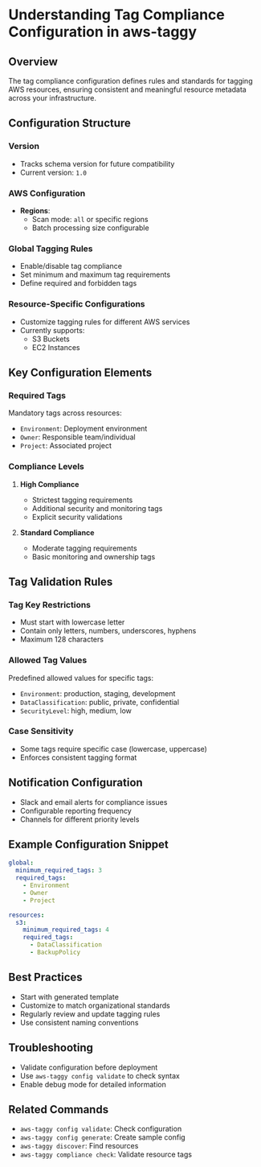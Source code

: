 # Understanding Tag Compliance Configuration in aws-taggy

## Overview

The tag compliance configuration defines rules and standards for tagging AWS resources, ensuring consistent and meaningful resource metadata across your infrastructure.

## Configuration Structure

### Version

- Tracks schema version for future compatibility
- Current version: `1.0`

### AWS Configuration

- **Regions**:
  - Scan mode: `all` or specific regions
  - Batch processing size configurable

### Global Tagging Rules

- Enable/disable tag compliance
- Set minimum and maximum tag requirements
- Define required and forbidden tags

### Resource-Specific Configurations

- Customize tagging rules for different AWS services
- Currently supports:
  - S3 Buckets
  - EC2 Instances

## Key Configuration Elements

### Required Tags

Mandatory tags across resources:

- `Environment`: Deployment environment
- `Owner`: Responsible team/individual
- `Project`: Associated project

### Compliance Levels

1. **High Compliance**

   - Strictest tagging requirements
   - Additional security and monitoring tags
   - Explicit security validations

2. **Standard Compliance**
   - Moderate tagging requirements
   - Basic monitoring and ownership tags

## Tag Validation Rules

### Tag Key Restrictions

- Must start with lowercase letter
- Contain only letters, numbers, underscores, hyphens
- Maximum 128 characters

### Allowed Tag Values

Predefined allowed values for specific tags:

- `Environment`: production, staging, development
- `DataClassification`: public, private, confidential
- `SecurityLevel`: high, medium, low

### Case Sensitivity

- Some tags require specific case (lowercase, uppercase)
- Enforces consistent tagging format

## Notification Configuration

- Slack and email alerts for compliance issues
- Configurable reporting frequency
- Channels for different priority levels

## Example Configuration Snippet

```yaml
global:
  minimum_required_tags: 3
  required_tags:
    - Environment
    - Owner
    - Project

resources:
  s3:
    minimum_required_tags: 4
    required_tags:
      - DataClassification
      - BackupPolicy
```

## Best Practices

- Start with generated template
- Customize to match organizational standards
- Regularly review and update tagging rules
- Use consistent naming conventions

## Troubleshooting

- Validate configuration before deployment
- Use `aws-taggy config validate` to check syntax
- Enable debug mode for detailed information

## Related Commands

- `aws-taggy config validate`: Check configuration
- `aws-taggy config generate`: Create sample config
- `aws-taggy discover`: Find resources
- `aws-taggy compliance check`: Validate resource tags
